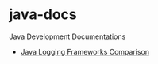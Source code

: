 # java-docs

Java Development Documentations

* [Java Logging Frameworks Comparison](logging-fwk-comp.md)
